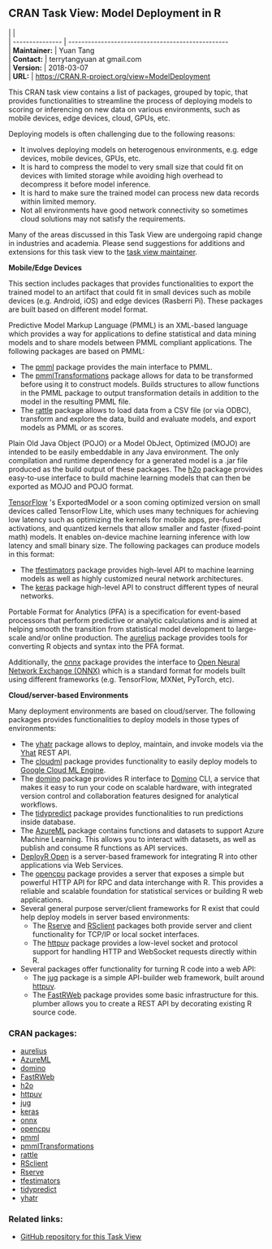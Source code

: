 ## CRAN Task View: Model Deployment in R

|                 |                                                     
| --------------- | -------------------------------------------------   
| **Maintainer:** | Yuan Tang                                           
| **Contact:**    | terrytangyuan at gmail.com                          
| **Version:**    | 2018-03-07                                          
| **URL:**        | <https://CRAN.R-project.org/view=ModelDeployment>   

<div>

This CRAN task view contains a list of packages, grouped by topic, that
provides functionalities to streamline the process of deploying models
to scoring or inferencing on new data on various environments, such as
mobile devices, edge devices, cloud, GPUs, etc.

Deploying models is often challenging due to the following reasons:

  - It involves deploying models on heterogenous environments, e.g. edge
    devices, mobile devices, GPUs, etc.
  - It is hard to compress the model to very small size that could fit
    on devices with limited storage while avoiding high overhead to
    decompress it before model inference.
  - It is hard to make sure the trained model can process new data
    records within limited memory.
  - Not all environments have good network connectivity so sometimes
    cloud solutions may not satisfy the requirements.

Many of the areas discussed in this Task View are undergoing rapid
change in industries and academia. Please send suggestions for additions
and extensions for this task view to the [task view
maintainer](mailto:terrytangyuan@gmail.com).

**Mobile/Edge Devices**

This section includes packages that provides functionalities to export
the trained model to an artifact that could fit in small devices such as
mobile devices (e.g. Android, iOS) and edge devices (Rasberri Pi). These
packages are built based on different model format.

Predictive Model Markup Language (PMML) is an XML-based language which
provides a way for applications to define statistical and data mining
models and to share models between PMML compliant applications. The
following packages are based on PMML:

  - The [pmml](https://cran.r-project.org/package=pmml) package provides the main
    interface to PMML.
  - The
    [pmmlTransformations](https://cran.r-project.org/package=pmmlTransformations)
    package allows for data to be transformed before using it to
    construct models. Builds structures to allow functions in the PMML
    package to output transformation details in addition to the model in
    the resulting PMML file.
  - The [rattle](https://cran.r-project.org/package=rattle) package allows to load
    data from a CSV file (or via ODBC), transform and explore the data,
    build and evaluate models, and export models as PMML or as scores.

Plain Old Java Object (POJO) or a Model ObJect, Optimized (MOJO) are
intended to be easily embeddable in any Java environment. The only
compilation and runtime dependency for a generated model is a .jar file
produced as the build output of these packages. The
[h2o](https://cran.r-project.org/package=h2o) package provides easy-to-use interface
to build machine learning models that can then be exported as MOJO and
POJO format.

[TensorFlow](https://www.tensorflow.org/) 's ExportedModel or a soon
coming optimized version on small devices called TensorFlow Lite, which
uses many techniques for achieving low latency such as optimizing the
kernels for mobile apps, pre-fused activations, and quantized kernels
that allow smaller and faster (fixed-point math) models. It enables
on-device machine learning inference with low latency and small binary
size. The following packages can produce models in this format:

  - The [tfestimators](https://cran.r-project.org/package=tfestimators) package
    provides high-level API to machine learning models as well as highly
    customized neural network architectures.
  - The [keras](https://cran.r-project.org/package=keras) package high-level API to
    construct different types of neural networks.

Portable Format for Analytics (PFA) is a specification for event-based
processors that perform predictive or analytic calculations and is aimed
at helping smooth the transition from statistical model development to
large-scale and/or online production. The
[aurelius](https://cran.r-project.org/package=aurelius) package provides tools for
converting R objects and syntax into the PFA format.

Additionally, the [onnx](https://cran.r-project.org/package=onnx) package provides
the interface to [Open Neural Network Exchange (ONNX)](https://onnx.ai/)
which is a standard format for models built using different frameworks
(e.g. TensorFlow, MXNet, PyTorch, etc).

**Cloud/server-based Environments**

Many deployment environments are based on cloud/server. The following
packages provides functionalities to deploy models in those types of
environments:

  - The [yhatr](https://cran.r-project.org/package=yhatr) package allows to deploy,
    maintain, and invoke models via the [Yhat](https://www.yhat.com)
    REST API.
  - The [cloudml](https://github.com/rstudio/cloudml) package provides
    functionality to easily deploy models to [Google Cloud ML
    Engine](https://cloud.google.com/ml-engine/).
  - The [domino](https://cran.r-project.org/package=domino) package provides R
    interface to [Domino](https://www.dominodatalab.com/) CLI, a service
    that makes it easy to run your code on scalable hardware, with
    integrated version control and collaboration features designed for
    analytical workflows.
  - The [tidypredict](https://cran.r-project.org/package=tidypredict) package
    provides functionalities to run predictions inside database.
  - The [AzureML](https://cran.r-project.org/package=AzureML) package contains
    functions and datasets to support Azure Machine Learning. This
    allows you to interact with datasets, as well as publish and consume
    R functions as API services.
  - [DeployR Open](http://projects.revolutionanalytics.com/deployr/) is
    a server-based framework for integrating R into other applications
    via Web Services.
  - The [opencpu](https://cran.r-project.org/package=opencpu) package provides a
    server that exposes a simple but powerful HTTP API for RPC and data
    interchange with R. This provides a reliable and scalable foundation
    for statistical services or building R web applications.
  - Several general purpose server/client frameworks for R exist that
    could help deploy models in server based environments:
      - The [Rserve](https://cran.r-project.org/package=Rserve) and
        [RSclient](https://cran.r-project.org/package=RSclient) packages both
        provide server and client functionality for TCP/IP or local
        socket interfaces.
      - The [httpuv](https://cran.r-project.org/package=httpuv) package provides a
        low-level socket and protocol support for handling HTTP and
        WebSocket requests directly within R.
  - Several packages offer functionality for turning R code into a web
    API:
      - The [jug](https://cran.r-project.org/package=jug) package is a simple
        API-builder web framework, built around
        [httpuv](https://cran.r-project.org/package=httpuv).
      - The [FastRWeb](https://cran.r-project.org/package=FastRWeb) package provides
        some basic infrastructure for this. plumber allows you to create
        a REST API by decorating existing R source code.

</div>

### CRAN packages:

  - [aurelius](https://cran.r-project.org/package=aurelius)
  - [AzureML](https://cran.r-project.org/package=AzureML)
  - [domino](https://cran.r-project.org/package=domino)
  - [FastRWeb](https://cran.r-project.org/package=FastRWeb)
  - [h2o](https://cran.r-project.org/package=h2o)
  - [httpuv](https://cran.r-project.org/package=httpuv)
  - [jug](https://cran.r-project.org/package=jug)
  - [keras](https://cran.r-project.org/package=keras)
  - [onnx](https://cran.r-project.org/package=onnx)
  - [opencpu](https://cran.r-project.org/package=opencpu)
  - [pmml](https://cran.r-project.org/package=pmml)
  - [pmmlTransformations](https://cran.r-project.org/package=pmmlTransformations)
  - [rattle](https://cran.r-project.org/package=rattle)
  - [RSclient](https://cran.r-project.org/package=RSclient)
  - [Rserve](https://cran.r-project.org/package=Rserve)
  - [tfestimators](https://cran.r-project.org/package=tfestimators)
  - [tidypredict](https://cran.r-project.org/package=tidypredict)
  - [yhatr](https://cran.r-project.org/package=yhatr)

### Related links:

  - [GitHub repository for this Task
    View](https://github.com/terrytangyuan/ctv-model-deployment)
